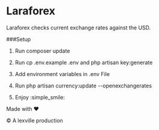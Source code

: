 # Laraforex

Laraforex checks current exchange rates against the USD.

###Setup

1. Run composer update

2. Run cp .env.example .env and php artisan key:generate

3. Add environment variables in .env File

4. Run php artisan currency:update --openexchangerates

5. Enjoy :simple_smile:

Made with :heart:

&copy; A lexville production
